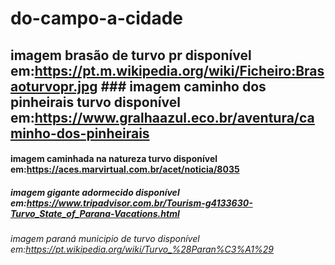 # do-campo-a-cidade
## imagem brasão de turvo pr disponível em:https://pt.m.wikipedia.org/wiki/Ficheiro:Brasaoturvopr.jpg ### imagem caminho dos pinheirais turvo disponível em:https://www.gralhaazul.eco.br/aventura/caminho-dos-pinheirais
#### imagem caminhada na natureza turvo disponível em:https://aces.marvirtual.com.br/acet/noticia/8035
##### imagem gigante adormecido disponível em:https://www.tripadvisor.com.br/Tourism-g4133630-Turvo_State_of_Parana-Vacations.html
###### imagem paraná municipio de turvo disponível em:https://pt.wikipedia.org/wiki/Turvo_%28Paran%C3%A1%29
